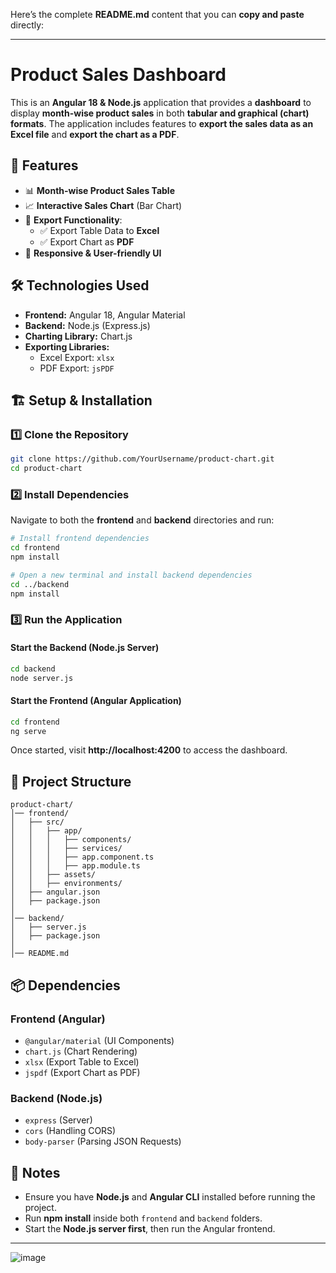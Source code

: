 Here’s the complete **README.md** content that you can **copy and paste** directly:

---

# **Product Sales Dashboard**

This is an **Angular 18 & Node.js** application that provides a **dashboard** to display **month-wise product sales** in both **tabular and graphical (chart) formats**. The application includes features to **export the sales data as an Excel file** and **export the chart as a PDF**.

## 🚀 Features

- 📊 **Month-wise Product Sales Table**
- 📈 **Interactive Sales Chart** (Bar Chart)
- 📂 **Export Functionality**:
  - ✅ Export Table Data to **Excel**
  - ✅ Export Chart as **PDF**
- 🎨 **Responsive & User-friendly UI**

## 🛠️ Technologies Used

- **Frontend:** Angular 18, Angular Material
- **Backend:** Node.js (Express.js)
- **Charting Library:** Chart.js
- **Exporting Libraries:**
  - Excel Export: `xlsx`
  - PDF Export: `jsPDF`

## 🏗️ Setup & Installation

### **1️⃣ Clone the Repository**
```sh
git clone https://github.com/YourUsername/product-chart.git
cd product-chart
```

### **2️⃣ Install Dependencies**
Navigate to both the **frontend** and **backend** directories and run:
```sh
# Install frontend dependencies
cd frontend
npm install

# Open a new terminal and install backend dependencies
cd ../backend
npm install
```

### **3️⃣ Run the Application**

#### **Start the Backend (Node.js Server)**
```sh
cd backend
node server.js
```

#### **Start the Frontend (Angular Application)**
```sh
cd frontend
ng serve
```
Once started, visit **http://localhost:4200** to access the dashboard.

## 📂 Project Structure
```
product-chart/
│── frontend/
│   ├── src/
│   │   ├── app/
│   │   │   ├── components/
│   │   │   ├── services/
│   │   │   ├── app.component.ts
│   │   │   ├── app.module.ts
│   │   ├── assets/
│   │   ├── environments/
│   ├── angular.json
│   ├── package.json
│
│── backend/
│   ├── server.js
│   ├── package.json
│
│── README.md
```

## 📦 Dependencies
### **Frontend (Angular)**
- `@angular/material` (UI Components)
- `chart.js` (Chart Rendering)
- `xlsx` (Export Table to Excel)
- `jspdf` (Export Chart as PDF)

### **Backend (Node.js)**
- `express` (Server)
- `cors` (Handling CORS)
- `body-parser` (Parsing JSON Requests)

## 📝 Notes
- Ensure you have **Node.js** and **Angular CLI** installed before running the project.
- Run **npm install** inside both `frontend` and `backend` folders.
- Start the **Node.js server first**, then run the Angular frontend.

---


![image](https://github.com/user-attachments/assets/05cdbceb-a418-4f76-9e4d-37782fe8cf5b)
